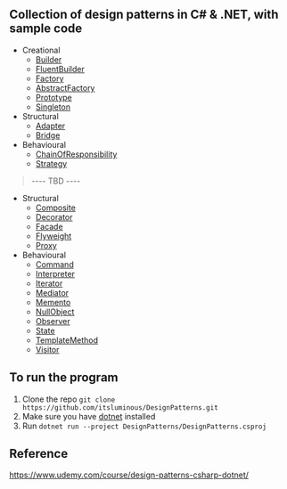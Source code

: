## Collection of design patterns in C# & .NET, with sample code
- Creational
    - [Builder](DesignPatterns/Builder.cs)
    - [FluentBuilder](DesignPatterns/FluentBuilder.cs)
    - [Factory](DesignPatterns/Factory.cs)
    - [AbstractFactory](DesignPatterns/AbstractFactory.cs)
    - [Prototype](DesignPatterns/Prototype.cs)
    - [Singleton](DesignPatterns/Singleton.cs)
- Structural
    - [Adapter](DesignPatterns/Adapter.cs)
    - [Bridge](DesignPatterns/Bridge.cs)
- Behavioural
    - [ChainOfResponsibility](DesignPatterns/ChainOfResponsibility.cs)
    - [Strategy](DesignPatterns/Strategy.cs)
>   ----   TBD  ----
- Structural
    - [Composite](DesignPatterns/Composite.cs)
    - [Decorator](DesignPatterns/Decorator.cs)
    - [Facade](DesignPatterns/Facade.cs)
    - [Flyweight](DesignPatterns/Flyweight.cs)
    - [Proxy](DesignPatterns/Proxy.cs)
- Behavioural
    - [Command](DesignPatterns/Command.cs)
    - [Interpreter](DesignPatterns/Interpreter.cs)
    - [Iterator](DesignPatterns/Iterator.cs)
    - [Mediator](DesignPatterns/Mediator.cs)
    - [Memento](DesignPatterns/Memento.cs)
    - [NullObject](DesignPatterns/NullObject.cs)
    - [Observer](DesignPatterns/Observer.cs)
    - [State](DesignPatterns/State.cs)
    - [TemplateMethod](DesignPatterns/TemplateMethod.cs)
    - [Visitor](DesignPatterns/Visitor.cs)

## To run the program
1. Clone the repo ``git clone https://github.com/itsluminous/DesignPatterns.git``
2. Make sure you have [dotnet](https://dotnet.microsoft.com/en-us/download) installed 
3. Run ``dotnet run --project DesignPatterns/DesignPatterns.csproj``

## Reference
https://www.udemy.com/course/design-patterns-csharp-dotnet/